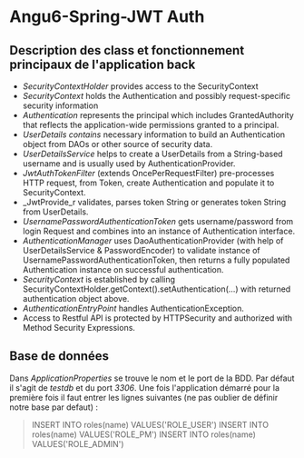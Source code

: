 # Angu6-Spring-JWT Auth
## Description des class et fonctionnement principaux de l'application back
* _SecurityContextHolder_ provides access to the SecurityContext
* _SecurityContext_ holds the Authentication and possibly request-specific security information
* _Authentication_ represents the principal which includes GrantedAuthority that reflects the application-wide permissions granted to a principal.
* _UserDetails contains_ necessary information to build an Authentication object from DAOs or other source of security data.
* _UserDetailsService_ helps to create a UserDetails from a String-based username and is usually used by AuthenticationProvider.
* _JwtAuthTokenFilter_ (extends OncePerRequestFilter) pre-processes HTTP request, from Token, create Authentication and populate it to SecurityContext.
* _JwtProvide_r validates, parses token String or generates token String from UserDetails.
* _UsernamePasswordAuthenticationToken_ gets username/password from login Request and combines into an instance of Authentication interface.
* _AuthenticationManager_ uses DaoAuthenticationProvider (with help of UserDetailsService & PasswordEncoder) to validate instance of UsernamePasswordAuthenticationToken, then returns a fully populated Authentication instance on successful authentication.
* _SecurityContext_ is established by calling SecurityContextHolder.getContext().setAuthentication(…​) with returned authentication object above.
* _AuthenticationEntryPoint_ handles AuthenticationException.
* Access to Restful API is protected by HTTPSecurity and authorized with Method Security Expressions.

## Base de données
Dans _ApplicationProperties_ se trouve le nom et le port de la BDD. Par défaut il s'agit de _testdb_ et du port _3306_.
Une fois l'application démarré pour la première fois il faut entrer les lignes suivantes (ne pas oublier de définir notre base par defaut) :

> INSERT INTO roles(name) VALUES('ROLE_USER')
> INSERT INTO roles(name) VALUES('ROLE_PM')
> INSERT INTO roles(name) VALUES('ROLE_ADMIN')
